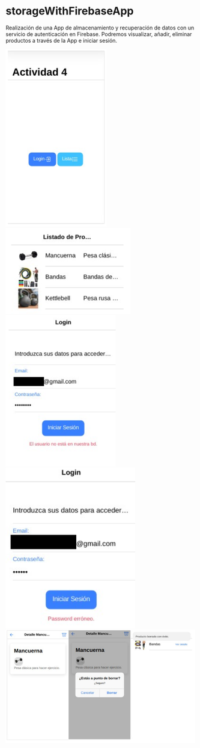 # storageWithFirebaseApp

Realización de una App de almacenamiento y recuperación de datos con un servicio de autenticación en Firebase.
Podremos visualizar, añadir, eliminar productos a través de la App e iniciar sesión.

![](https://raw.githubusercontent.com/zafnat-panea/storageWithFirebaseApp/master/storageWithFirebaseApp1.png)
![](https://raw.githubusercontent.com/zafnat-panea/storageWithFirebaseApp/master/storageWithFirebaseApp2.png)
![](https://raw.githubusercontent.com/zafnat-panea/storageWithFirebaseApp/master/storageWithFirebaseApp3.png)
![](https://raw.githubusercontent.com/zafnat-panea/storageWithFirebaseApp/master/storageWithFirebaseApp4.png)
![](https://raw.githubusercontent.com/zafnat-panea/storageWithFirebaseApp/master/storageWithFirebaseApp5.png)
